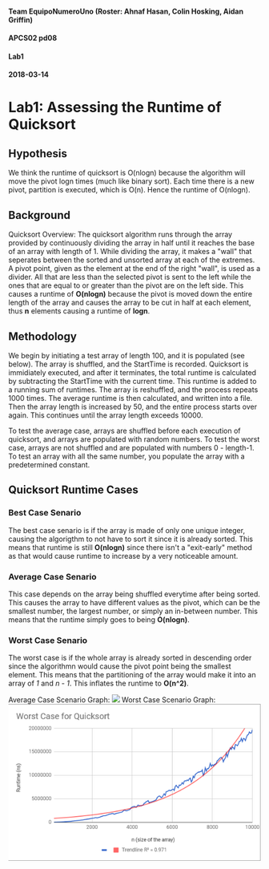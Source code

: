 #### Team EquipoNumeroUno (Roster: Ahnaf Hasan, Colin Hosking, Aidan Griffin)
#### APCS02 pd08
#### Lab1
#### 2018-03-14

# Lab1: Assessing the Runtime of Quicksort

## Hypothesis
We think the runtime of quicksort is O(nlogn) because the algorithm will move the pivot logn times (much like binary sort). Each time there is a new pivot, partition is executed, which is O(n). Hence the runtime of O(nlogn).

## Background
Quicksort Overview:
The quicksort algorithm runs through the array provided by continuously dividing the array in half until it reaches the base of an array with length of 1. While dividing the array, it makes a "wall" that seperates between the sorted and unsorted array at each of the extremes. A pivot point, given as the element at the end of the right "wall", is used as a divider. All that are less than the selected pivot is sent to the left while the ones that are equal to or greater than the pivot are on the left side. This causes a runtime of **O(nlogn)** because the pivot is moved down the entire length of the array and causes the array to be cut in half at each element, thus **n** elements causing a runtime of **logn**.

## Methodology
We begin by initiating a test array of length 100, and it is populated (see below). The array is shuffled, and the StartTime is recorded. Quicksort is immidiately executed, and after it terminates, the total runtime is calculated by subtracting the StartTime with the current time. This runtime is added to a running sum of runtimes. The array is reshuffled, and the process repeats 1000 times. The average runtime is then calculated, and written into a file. Then the array length is increased by 50, and the entire process starts over again. This continues until the array length exceeds 10000.

To test the average case, arrays are shuffled before each execution of quicksort, and arrays are populated with random numbers.
To test the worst case, arrays are not shuffled and are populated with numbers 0 - length-1.
To test an array with all the same number, you populate the array with a predetermined constant.

## Quicksort Runtime Cases
### Best Case Senario
The best case senario is if the array is made of only one unique integer, causing the algorigthm to not have to sort it since it is already sorted. This means that runtime is still **O(nlogn)** since there isn't a "exit-early" method as that would cause runtime to increase by a very noticeable amount.
### Average Case Senario
This case depends on the array being shuffled everytime after being sorted. This causes the array to have different values as the pivot, which can be the smallest number, the largest number, or simply an in-between number. This means that the runtime simply goes to being **O(nlogn)**.
### Worst Case Senario
The worst case is if the whole array is already sorted in descending order since the algorithmn would cause the pivot point being the smallest element. This means that the partitioning of the array would make it into an array of *1* and *n - 1*. This inflates the runtime to **O(n^2)**.

Average Case Scenario Graph:
![](Graphs/AverageCase_Lab1.png)
Worst Case Scenario Graph:
![](Graphs/WorstCase_Lab1.png)